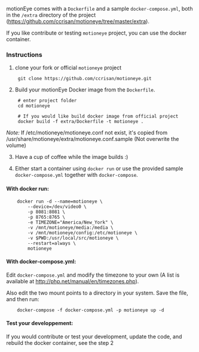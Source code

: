 motionEye comes with a `Dockerfile` and a sample `docker-compose.yml`, both in the `/extra` directory of the project (https://github.com/ccrisan/motioneye/tree/master/extra).

If you like contribute or testing `motioneye` project, you can use the docker container.

### Instructions
1. clone your fork or official `motioneye` project

        git clone https://github.com/ccrisan/motioneye.git

2. Build your motionEye Docker image from the `Dockerfile`. 

        # enter project folder
        cd motioneye
        
        # If you would like build docker image from official project
        docker build -f extra/Dockerfile -t motioneye .

*Note:* If /etc/motioneye/motioneye.conf not exist, it's copied from /usr/share/motioneye/extra/motioneye.conf.sample (Not overwrite the volume)

3. Have a cup of coffee while the image builds :)

4. Either start a container using `docker run` or use the provided sample `docker-compose.yml` together with `docker-compose`.

#### With docker run:

        docker run -d --name=motioneye \
            --device=/dev/video0 \
            -p 8081:8081 \
            -p 8765:8765 \
            -e TIMEZONE="America/New_York" \
            -v /mnt/motioneye/media:/media \
            -v /mnt/motioneye/config:/etc/motioneye \
            -v $PWD:/usr/local/src/motioneye \
            --restart=always \
            motioneye

#### With docker-compose.yml:

Edit `docker-compose.yml` and modify the timezone to your own (A list is available at http://php.net/manual/en/timezones.php).

Also edit the two mount points to a directory in your system. Save the file, and then run:

        docker-compose -f docker-compose.yml -p motioneye up -d

#### Test your developpement:

If you would contribute or test your development, update the code, and rebuild the docker container, see the step 2